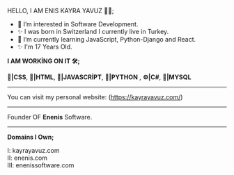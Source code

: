 HELLO, I AM ENIS KAYRA YAVUZ 👨‍💻;
- 👀 I’m interested in Software Development.
- ✨ I was born in Switzerland I currently live in Turkey.
- 🌱 I’m currently learning JavaScript, Python-Django and React.
- ✨ I'm 17 Years Old.

<b>I AM WORKİNG ON IT 🛠️;</b>

<b>📙|CSS</b>, <b>📕|HTML</b>, <b>📒|JAVASCRİPT</b>, <b>📘|PYTHON</b> , <b>⚙️|C#</b>,  <b>💾|MYSQL</b>   

<hr>

You can visit my personal website: (https://kayrayavuz.com/)
<!---
enenis/enenis is a ✨ special ✨ repository because its `README.md` (this file) appears on your GitHub profile.
You can click the Preview link to take a look at your changes.
--->
<!--  -->
<hr>

Founder OF <b>Enenis</b> Software.

<hr>
<b>Domains I Own;</b>

I: kayrayavuz.com <br>
II: enenis.com <br>
III: enenissoftware.com <br>
